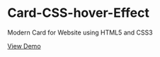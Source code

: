 # Card-CSS-hover-Effect
Modern Card for Website using HTML5 and CSS3

[View Demo](https://danicofee.github.io/Card-CSS-hover-Effect/)
